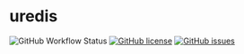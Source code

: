 # uredis

![GitHub Workflow Status](https://img.shields.io/github/workflow/status/wapxmas/uredis/CI) [![GitHub license](https://img.shields.io/github/license/wapxmas/uredis)](https://github.com/wapxmas/uredis/blob/main/LICENSE) [![GitHub issues](https://img.shields.io/github/issues/wapxmas/uredis)](https://github.com/wapxmas/uredis/issues)



